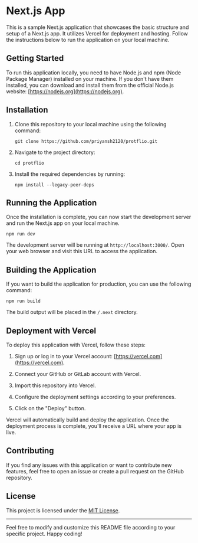 # Next.js App

This is a sample Next.js application that showcases the basic structure and setup of a Next.js app. It utilizes Vercel for deployment and hosting. Follow the instructions below to run the application on your local machine.

## Getting Started

To run this application locally, you need to have Node.js and npm (Node Package Manager) installed on your machine. If you don't have them installed, you can download and install them from the official Node.js website: [https://nodejs.org](https://nodejs.org).

## Installation

1. Clone this repository to your local machine using the following command:

   ```
   git clone https://github.com/priyansh2120/protflio.git
   ```

2. Navigate to the project directory:

   ```
   cd protflio
   ```

3. Install the required dependencies by running:

   ```
   npm install --legacy-peer-deps
   ```

## Running the Application

Once the installation is complete, you can now start the development server and run the Next.js app on your local machine.

```
npm run dev
```

The development server will be running at `http://localhost:3000/`. Open your web browser and visit this URL to access the application.

## Building the Application

If you want to build the application for production, you can use the following command:

```
npm run build
```

The build output will be placed in the `/.next` directory.

## Deployment with Vercel

To deploy this application with Vercel, follow these steps:

1. Sign up or log in to your Vercel account: [https://vercel.com](https://vercel.com).

2. Connect your GitHub or GitLab account with Vercel.

3. Import this repository into Vercel.

4. Configure the deployment settings according to your preferences.

5. Click on the "Deploy" button.

Vercel will automatically build and deploy the application. Once the deployment process is complete, you'll receive a URL where your app is live.

## Contributing

If you find any issues with this application or want to contribute new features, feel free to open an issue or create a pull request on the GitHub repository.

## License

This project is licensed under the [MIT License](LICENSE).

---

Feel free to modify and customize this README file according to your specific project. Happy coding!
